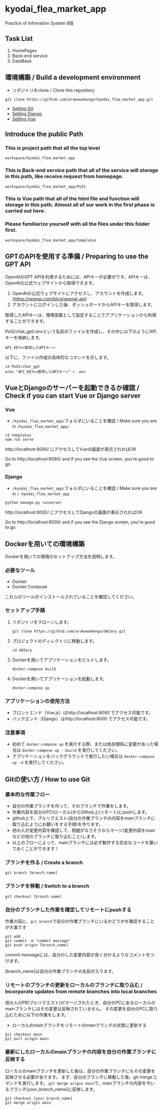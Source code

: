 # kyodai_flea_market_app
Practice of Infomation System 8班

## Task List
1. HomePages
2. Back-end service
3. DataBase

## 環境構築 / Build a development environment
- リポジトリをclone / Clone this repository
```
git clone https://github.com/arakawakengo/kyodai_flea_market_app.git
```

* [Setting Git](Guidance/Git.md)
* [Setting Django](Guidance/django.md)
* [Setting Vue](Guidance/Vue.md)

## Introduce the public Path
### This is project path that all the top level
```shell
workspace/kyodai_flea_market_app
```
### This is Back-end service path that all of the service will storage in this path, like receive request from homepage.
```shell
workspace/kyodai_flea_market_app/PoIS
```

### This is Vue path that all of the html file and function will storage in this path. Almost all of our work in the first phase is carried out here.
### Please familiarize yourself with all the files under this folder first. 
```shell
workspace/kyodai_flea_market_app/templates
```

## GPTのAPIを使用する準備 / Preparing to use the GPT API

OpenAIのGPT APIを利用するためには、APIキーが必要がです。APIキーは、OpenAIの公式ウェブサイトから取得できます。

1. OpenAIの公式ウェブサイトにアクセスし、アカウントを作成します。(https://openai.com/blog/openai-api)
2. アカウントにログインした後、ダッシュボードからAPIキーを取得します。

取得したAPIキーは、環境変数として設定することでアプリケーションから利用することができます。

PoIS/chat_gpt/.envという名前のファイルを作成し、その中に以下のようにAPIキーを格納します。

```shell
API_KEY=<取得したAPIキー>
```
以下に、ファイル作成の具体的なコマンドを示します。
```shell
cd PoIS/chat_gpt
echo "API_KEY=<取得したAPIキー>" > .env
```


## VueとDjangoのサーバーを起動できるか確認 / Check if you can start Vue or Django server
### Vue
- ```/kyodai_flea_market_app/```フォルダにいることを確認 / Make sure you are in ```/kyodai_flea_market_app/```
```shell
cd templates
npm run serve
```
http://localhost:8080/ にアクセスしてVueの画面が表示されればOK

Go to http://localhost:8080/ and if you see the Vue screen, you're good to go.


### Django
- ```/kyodai_flea_market_app/```フォルダにいることを確認 / Make sure you are in ```/
kyodai_flea_market_app```

```python
python manage.py runserver
```

http://localhost:8000/ にアクセスしてDjangoの画面が表示されればOK

Go to http://localhost:8000/ and if you see the Django screen, you're good to go.


## Dockerを用いての環境構築

Dockerを用いての環境のセットアップ方法を説明します。

### 必要なツール

- Docker
- Docker Compose

これらのツールがインストールされていることを確認してください。

### セットアップ手順

1. リポジトリをクローンします。

    ```
    git clone https://github.com/arakawakengo/dAIary.git
    ```

2. プロジェクトのディレクトリに移動します。

    ```
    cd dAIary
    ```

3. Dockerを用いてアプリケーションをビルドします。

    ```
    docker-compose build
    ```

4. Dockerを用いてアプリケーションを起動します。

    ```
    docker-compose up
    ```

### アプリケーションの使用方法

- フロントエンド（Vue.js）はhttp://localhost:8080 でアクセス可能です。
- バックエンド（Django）はhttp://localhost:8000 でアクセス可能です。

### 注意事項

- 初めて `docker-compose up` を実行する際、または依存関係に変更があった場合は `docker-compose up --build` を実行してください。
- アプリケーションをバックグラウンドで実行したい場合は `docker-compose up -d` を実行してください。


## Gitの使い方 / How to use Git
### 基本的な作業フロー
- 自分の作業ブランチを作って、そのブランチで作業をします。
- 作業内容を自分のPC(ローカル)からGithub上(リモート)にpushします。
- github上で、プルリクエスト(自分の作業ブランチの内容をmainブランチに取り込むようにお願いをする手順)を作ります。
- 他の人が変更内容を確認して、問題がなさそうならマージ(変更内容をmainなどの他のブランチに取り込むこと)します。
- 以上のフローによって、mainブランチには必ず動作する完全なコードを置いておくことができます！

### ブランチを作る / Create a branch
```
git branch [branch_name]
```
### ブランチを移動 / Switch to a branch
```
git checkout [branch name]
```
### 自分のブランチした作業を確定してリモートにpushする
作業の前に、```git branch```で自分の作業ブランチにいるかどうかを確認することが大事です
```
git add .
git commit -m "commit message"
git push origin [branch_name]
```
commit messageには、自分のした変更内容が良く分かるようなコメントをつけます。

[branch_name]は自分の作業ブランチの名前が入ります。

### リモートのブランチの更新をローカルのブランチに取り込む / Incorporate updates from remote branches into local branches
他の人のPR(プルリクエスト)がマージされたとき、自分のPCにあるローカルのmainブランチにはその変更は反映されていません。
その変更を自分のPCに取り込むために以下の作業をします。
- ローカルのmainブランチをリモートのmainブランチの状態に更新する
```
git checkout main
git pull origin main
```
### 最新にしたローカルのmainブランチの内容を自分の作業ブランチに反映する
ローカルのmainブランチを更新した後は、自分の作業ブランチにもその変更を反映させる必要があります。
まず、自分のブランチに移動した後、git mergeコマンドを実行します。
```git merge origin main```で、mainブランチの内容を今いるブランチ[your_branch_name]に反映します。
```
git checkout [your_branch_name]
git merge origin main
```
